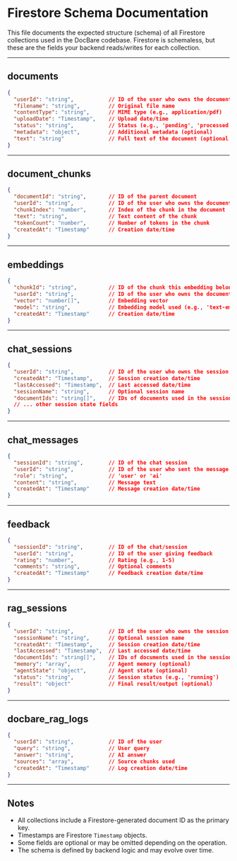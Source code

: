 # Firestore Schema Documentation

This file documents the expected structure (schema) of all Firestore collections used in the DocBare codebase. Firestore is schemaless, but these are the fields your backend reads/writes for each collection.

---

## documents

```json
{
  "userId": "string",           // ID of the user who owns the document
  "filename": "string",         // Original file name
  "contentType": "string",      // MIME type (e.g., application/pdf)
  "uploadDate": "Timestamp",    // Upload date/time
  "status": "string",           // Status (e.g., 'pending', 'processed')
  "metadata": "object",         // Additional metadata (optional)
  "text": "string"              // Full text of the document (optional, for ingestion)
}
```

---

## document_chunks

```json
{
  "documentId": "string",       // ID of the parent document
  "userId": "string",           // ID of the user who owns the document
  "chunkIndex": "number",       // Index of the chunk in the document
  "text": "string",             // Text content of the chunk
  "tokenCount": "number",       // Number of tokens in the chunk
  "createdAt": "Timestamp"      // Creation date/time
}
```

---

## embeddings

```json
{
  "chunkId": "string",          // ID of the chunk this embedding belongs to
  "userId": "string",           // ID of the user who owns the document
  "vector": "number[]",         // Embedding vector
  "model": "string",            // Embedding model used (e.g., 'text-embedding-3-small')
  "createdAt": "Timestamp"      // Creation date/time
}
```

---

## chat_sessions

```json
{
  "userId": "string",           // ID of the user who owns the session
  "createdAt": "Timestamp",     // Session creation date/time
  "lastAccessed": "Timestamp",  // Last accessed date/time
  "sessionName": "string",      // Optional session name
  "documentIds": "string[]",    // IDs of documents used in the session (optional)
  // ... other session state fields
}
```

---

## chat_messages

```json
{
  "sessionId": "string",        // ID of the chat session
  "userId": "string",           // ID of the user who sent the message
  "role": "string",             // 'user' or 'ai'
  "content": "string",          // Message text
  "createdAt": "Timestamp"      // Message creation date/time
}
```

---

## feedback

```json
{
  "sessionId": "string",        // ID of the chat/session
  "userId": "string",           // ID of the user giving feedback
  "rating": "number",           // Rating (e.g., 1-5)
  "comments": "string",         // Optional comments
  "createdAt": "Timestamp"      // Feedback creation date/time
}
```

---

## rag_sessions

```json
{
  "userId": "string",           // ID of the user who owns the session
  "sessionName": "string",      // Optional session name
  "createdAt": "Timestamp",     // Session creation date/time
  "lastAccessed": "Timestamp",  // Last accessed date/time
  "documentIds": "string[]",    // IDs of documents used in the session
  "memory": "array",            // Agent memory (optional)
  "agentState": "object",       // Agent state (optional)
  "status": "string",           // Session status (e.g., 'running')
  "result": "object"            // Final result/output (optional)
}
```

---

## docbare_rag_logs

```json
{
  "userId": "string",           // ID of the user
  "query": "string",            // User query
  "answer": "string",           // AI answer
  "sources": "array",           // Source chunks used
  "createdAt": "Timestamp"      // Log creation date/time
}
```

---

## Notes
- All collections include a Firestore-generated document ID as the primary key.
- Timestamps are Firestore `Timestamp` objects.
- Some fields are optional or may be omitted depending on the operation.
- The schema is defined by backend logic and may evolve over time. 